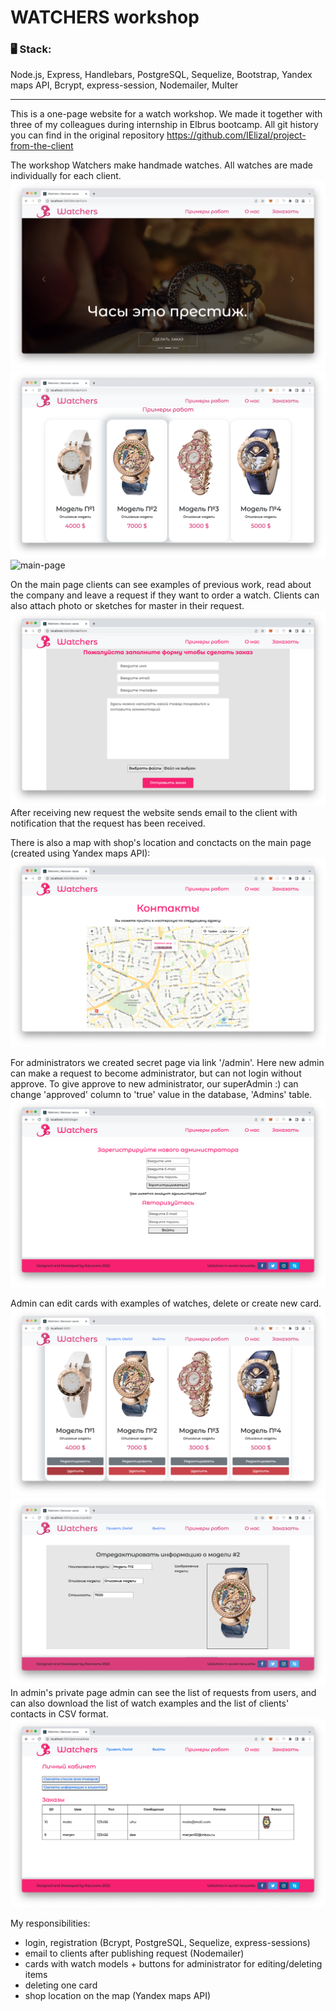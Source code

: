 # WATCHERS workshop
### 🖥 Stack:
Node.js, Express, Handlebars, PostgreSQL, Sequelize, Bootstrap, Yandex maps API, Bcrypt, express-session, Nodemailer, Multer

---

This is a one-page website for a watch workshop. We made it together with three of my colleagues during internship in Elbrus bootcamp. All git history you can find in the original repository https://github.com/IElizaI/project-from-the-client

The workshop Watchers make handmade watches. All watches are made individually for each client. 
<img alt="main-page" src="./images-readme/main-page1.png" />
<img alt="main-page" src="./images-readme/main-page2-examples.png" />
<img alt="main-page" src="./images-readme/main-page3.png" />

On the main page clients can see examples of previous work, read about the company and leave a request if they want to order a watch. 
Clients can also attach photo or sketches for master in their request.
<img alt="main-page" src="./images-readme/main-page4-request-form.png" />
After receiving new request the website sends email to the client with notification that the request has been received.

There is also a map with shop's location and conctacts on the main page (created using Yandex maps API):
<img alt="main-page" src="./images-readme/main-page5-map.png" />

For administrators we created secret page via link '/admin'. Here new admin can make a request to become administrator, but can not login without approve. To give approve to new administrator, our superAdmin :) can change 'approved' column to 'true' value in the database, 'Admins' table.
<img alt="main-page" src="./images-readme/login.png" />

Admin can edit cards with examples of watches, delete or create new card. 
<img alt="main-page" src="./images-readme/admin-main.png" />
<img alt="main-page" src="./images-readme/admin-edit.png" />
In admin's private page admin can see the list of requests from users, and can also download the list of watch examples and the list of clients' contacts in CSV format.
<img alt="main-page" src="./images-readme/admin.png" />

My responsibilities:
- login, registration (Bcrypt, PostgreSQL, Sequelize, express-sessions)
- email to clients after publishing request (Nodemailer)
- cards with watch models + buttons for administrator for editing/deleting items
- deleting one card
- shop location on the map (Yandex maps API)

